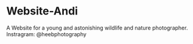 # Website-Andi
A Website for a young and astonishing wildlife and nature photographer. Instragram: @heebphotography
